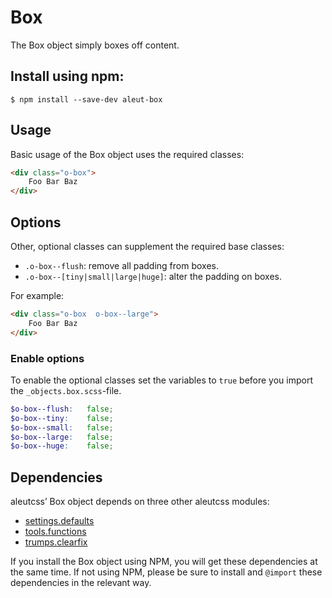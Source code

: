 # Box

The Box object simply boxes off content.

## Install using npm:

    $ npm install --save-dev aleut-box


## Usage

Basic usage of the Box object uses the required classes:
```html
<div class="o-box">
    Foo Bar Baz
</div>
```

## Options

Other, optional classes can supplement the required base classes:

* `.o-box--flush`: remove all padding from boxes.
* `.o-box--[tiny|small|large|huge]`: alter the padding on boxes.

For example:
```html
<div class="o-box  o-box--large">
    Foo Bar Baz
</div>
```

### Enable options
To enable the optional classes set the variables to `true` before you import
the `_objects.box.scss`-file.

```scss
$o-box--flush:   false;
$o-box--tiny:    false;
$o-box--small:   false;
$o-box--large:   false;
$o-box--huge:    false;
```

## Dependencies

aleutcss’ Box object depends on three other aleutcss modules:

* [settings.defaults](https://github.com/aleutcss/settings.defaults)
* [tools.functions](https://github.com/aleutcss/tools.functions)
* [trumps.clearfix](https://github.com/aleutcss/trumps.clearfix)

If you install the Box object using NPM, you will get these dependencies at
the same time. If not using NPM, please be sure to install and `@import` these
dependencies in the relevant way.
